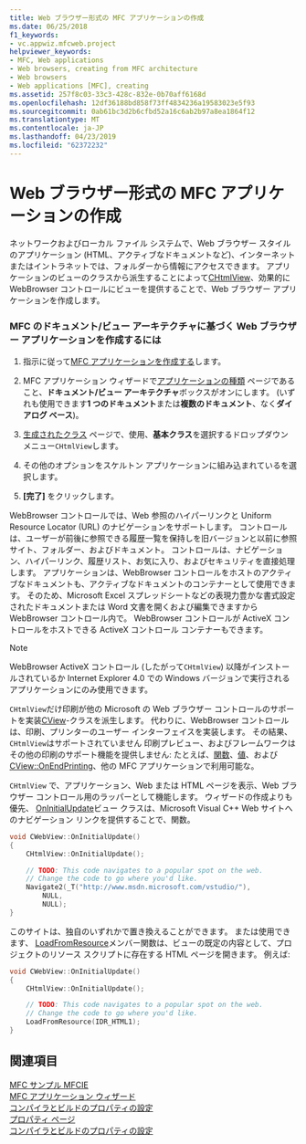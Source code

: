 ```yaml
---
title: Web ブラウザー形式の MFC アプリケーションの作成
ms.date: 06/25/2018
f1_keywords:
- vc.appwiz.mfcweb.project
helpviewer_keywords:
- MFC, Web applications
- Web browsers, creating from MFC architecture
- Web browsers
- Web applications [MFC], creating
ms.assetid: 257f8c03-33c3-428c-832e-0b70aff6168d
ms.openlocfilehash: 12df36188bd858f73ff4834236a19583023e5f93
ms.sourcegitcommit: 0ab61bc3d2b6cfbd52a16c6ab2b97a8ea1864f12
ms.translationtype: MT
ms.contentlocale: ja-JP
ms.lasthandoff: 04/23/2019
ms.locfileid: "62372232"
---
```

# <a name="creating-a-web-browser-style-mfc-application"></a>Web ブラウザー形式の MFC アプリケーションの作成

ネットワークおよびローカル ファイル システムで、Web ブラウザー スタイルのアプリケーション (HTML、アクティブなドキュメントなど)、インターネットまたはイントラネットでは、フォルダーから情報にアクセスできます。 アプリケーションのビューのクラスから派生することによって[CHtmlView](../../mfc/reference/chtmlview-class.md)、効果的に WebBrowser コントロールにビューを提供することで、Web ブラウザー アプリケーションを作成します。

### <a name="to-create-a-web-browser-application-based-on-the-mfc-documentview-architecture"></a>MFC のドキュメント/ビュー アーキテクチャに基づく Web ブラウザー アプリケーションを作成するには

1. 指示に従って[MFC アプリケーションを作成する](../../mfc/reference/creating-an-mfc-application.md)します。

1. MFC アプリケーション ウィザードで[アプリケーションの種類](../../mfc/reference/application-type-mfc-application-wizard.md) ページであること、**ドキュメント/ビュー アーキテクチャ**ボックスがオンにします。 (いずれも使用できます**1 つのドキュメント**または**複数のドキュメント**、なく**ダイアログ ベース**)。

1. [生成されたクラス](../../mfc/reference/generated-classes-mfc-application-wizard.md) ページで、使用、**基本クラス**を選択するドロップダウン メニュー`CHtmlView`します。

1. その他のオプションをスケルトン アプリケーションに組み込まれているを選択します。

1. **[完了]** をクリックします。

WebBrowser コントロールでは、Web 参照のハイパーリンクと Uniform Resource Locator (URL) のナビゲーションをサポートします。 コントロールは、ユーザーが前後に参照できる履歴一覧を保持しを旧バージョンと以前に参照サイト、フォルダー、およびドキュメント。 コントロールは、ナビゲーション、ハイパーリンク、履歴リスト、お気に入り、およびセキュリティを直接処理します。 アプリケーションは、WebBrowser コントロールをホストのアクティブなドキュメントも、アクティブなドキュメントのコンテナーとして使用できます。 そのため、Microsoft Excel スプレッドシートなどの表現力豊かな書式設定されたドキュメントまたは Word 文書を開くおよび編集できますから WebBrowser コントロール内で。 WebBrowser コントロールが ActiveX コントロールをホストできる ActiveX コントロール コンテナーもできます。

> [!NOTE]
>  WebBrowser ActiveX コントロール (したがって`CHtmlView`) 以降がインストールされているか Internet Explorer 4.0 での Windows バージョンで実行されるアプリケーションにのみ使用できます。

`CHtmlView`だけ印刷が他の Microsoft の Web ブラウザー コントロールのサポートを実装[CView](../../mfc/reference/cview-class.md)-クラスを派生します。 代わりに、WebBrowser コントロールは、印刷、プリンターのユーザー インターフェイスを実装します。 その結果、`CHtmlView`はサポートされていません 印刷プレビュー、およびフレームワークはその他の印刷のサポート機能を提供しません: たとえば、[関数](../../mfc/reference/cview-class.md#onprepareprinting)、[値](../../mfc/reference/cview-class.md#onbeginprinting)、および[CView::OnEndPrinting](../../mfc/reference/cview-class.md#onendprinting)、他の MFC アプリケーションで利用可能な。

`CHtmlView` で、アプリケーション、Web または HTML ページを表示、Web ブラウザー コントロール用のラッパーとして機能します。 ウィザードの作成よりも優先、 [OnInitialUpdate](../../mfc/reference/cview-class.md#oninitialupdate)ビュー クラスは、Microsoft Visual C++ Web サイトへのナビゲーション リンクを提供することで、関数。

```cpp
void CWebView::OnInitialUpdate()
{
    CHtmlView::OnInitialUpdate();

    // TODO: This code navigates to a popular spot on the web.
    // Change the code to go where you'd like.
    Navigate2(_T("http://www.msdn.microsoft.com/vstudio/"),
        NULL,
        NULL);
}
```

このサイトは、独自のいずれかで置き換えることができます。 または使用できます、 [LoadFromResource](../../mfc/reference/chtmlview-class.md#loadfromresource)メンバー関数は、ビューの既定の内容として、プロジェクトのリソース スクリプトに存在する HTML ページを開きます。 例えば:

```cpp
void CWebView::OnInitialUpdate()
{
    CHtmlView::OnInitialUpdate();

    // TODO: This code navigates to a popular spot on the web.
    // Change the code to go where you'd like.
    LoadFromResource(IDR_HTML1);
}
```

## <a name="see-also"></a>関連項目

[MFC サンプル MFCIE](https://github.com/Microsoft/VCSamples)<br/>
[MFC アプリケーション ウィザード](../../mfc/reference/mfc-application-wizard.md)<br/>
[コンパイラとビルドのプロパティの設定](../../build/working-with-project-properties.md)<br/>
[プロパティ ページ](../../build/reference/property-pages-visual-cpp.md)<br/>
[コンパイラとビルドのプロパティの設定](../../build/working-with-project-properties.md)

